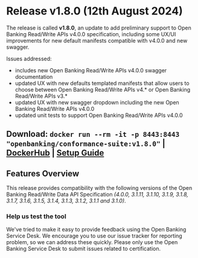 # Release v1.8.0 (12th August 2024)

The release is called **v1.8.0**, an update to add preliminary support to Open Banking Read/Write APIs v4.0.0 specification, including some UX/UI improvements for new default manifests compatible with v4.0.0 and new swagger.

Issues addressed:
- includes new Open Banking Read/Write APIs v4.0.0 swagger documentation
- updated UX with new defaults templated manifests that allow users to choose between Open Banking Read/Write APIs v4.* or Open Banking Read/Write APIs v3.*
- updated UX with new swagger dropdown including the new Open Banking Read/Write APIs v4.0.0
- updated unit tests to support Open Banking Read/Write APIs v4.0.0


**Download**:
`docker run --rm -it -p 8443:8443 "openbanking/conformance-suite:v1.8.0"` |
[DockerHub](https://hub.docker.com/r/openbanking/conformance-suite) |
[Setup Guide](https://github.com/OpenBankingUK/conformance-suite/blob/develop/docs/setup-guide.md)
---

## Features Overview

This release provides compatibility with the following versions of the Open Banking Read/Write Data API
Specification *(4.0.0, 3.1.11, 3.1.10, 3.1.9, 3.1.8, 3.1.7, 3.1.6, 3.1.5, 3.1.4, 3.1.3, 3.1.2, 3.1.1 and 3.1.0)*.


### Help us test the tool

We've tried to make it easy to provide feedback using the Open Banking Service Desk. We encourage you to use our issue
tracker for reporting problem, so we can address these quickly. Please only use the Open Banking Service Desk to submit
issues related to certification.